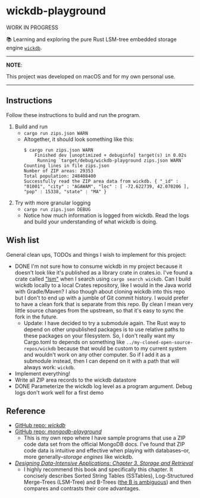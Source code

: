 # wickdb-playground

WORK IN PROGRESS

📚 Learning and exploring the pure Rust LSM-tree embedded storage engine [`wickdb`](https://github.com/Fullstop000/wickdb).

---
**NOTE**:

This project was developed on macOS and for my own personal use.

---

## Instructions

Follow these instructions to build and run the program.

1. Build and run
   * `cargo run zips.json WARN`
   * Altogether, it should look something like this:
     ```text
     $ cargo run zips.json WARN
         Finished dev [unoptimized + debuginfo] target(s) in 0.02s
          Running `target/debug/wickdb-playground zips.json WARN`
     Counting lines in file zips.json
     Number of ZIP areas: 29353
     Total population: 248408400
     Successfully read the ZIP area data from wickdb. { "_id" : "01001", "city" : "AGAWAM", "loc" : [ -72.622739, 42.070206 ], "pop" : 15338, "state" : "MA" }
     ```
1. Try with more granular logging 
   * `cargo run zips.json DEBUG`
   * Notice how much information is logged from wickdb. Read the logs and build your understanding of what wickdb is
     doing. 

## Wish list

General clean ups, TODOs and things I wish to implement for this project:

* DONE I'm not sure how to consume wickdb in my project because it doesn't look like it's published as a library crate in crates.io.
  I've found a crate called ["lsm"](https://github.com/kaimast/lsm-rs) when I search using `cargo search wickdb`. Can I
  build wickdb locally to a local Crates repository, like I would in the Java world with Gradle/Maven? I also though about
  cloning wickdb into this repo but I don't to end up with a jumble of Git commit history. I would prefer to have a clean
  fork that is separate from this repo. By clean I mean very little source changes from the upstream, so that it's easy to
  sync the fork in the future.
  * Update: I have decided to try a submodule again. The Rust way to depend on other unpublished packages is to use relative
    paths to these packages on your filesystem. So, I don't really want my Cargo.toml to depends on something like `../my-cloned-open-source-repos/wickdb`
    because that would be custom to my current system and wouldn't work on any other computer. So if I add it as a submodule
    instead, then I can depend on it with a path that will always work: `wickdb`.
* Implement everything!
* Write all ZIP area records to the wickdb datastore
* DONE Parameterize the wickdb log level as a program argument. Debug logs don't work well for a first demo

## Reference

* [GitHub repo: *wickdb*](https://github.com/Fullstop000/wickdb)
* [GitHub repo: *mongodb-playground*](https://github.com/dgroomes/mongodb-playground)
  * This is my own repo where I have sample programs that use a ZIP code data set from the official MongoDB docs. I've
    found that ZIP code data is intuitive and effective when playing with databases–or, more generally–*storage engines*
    like wickdb.
* [*Designing Data-Intensive Applications: Chapter 3. Storage and Retrieval*](https://learning.oreilly.com/library/view/designing-data-intensive-applications/9781491903063/ch03.html)
  * I highly recommend this book and specifically this chapter. It concisely describes Sorted String Tables (SSTables),
    Log-Structured Merge-Trees (LSM-Tree) and B-Trees ([the B is ambiguous](https://stackoverflow.com/a/2263867)) and then
    compares and contrasts their core advantages.
